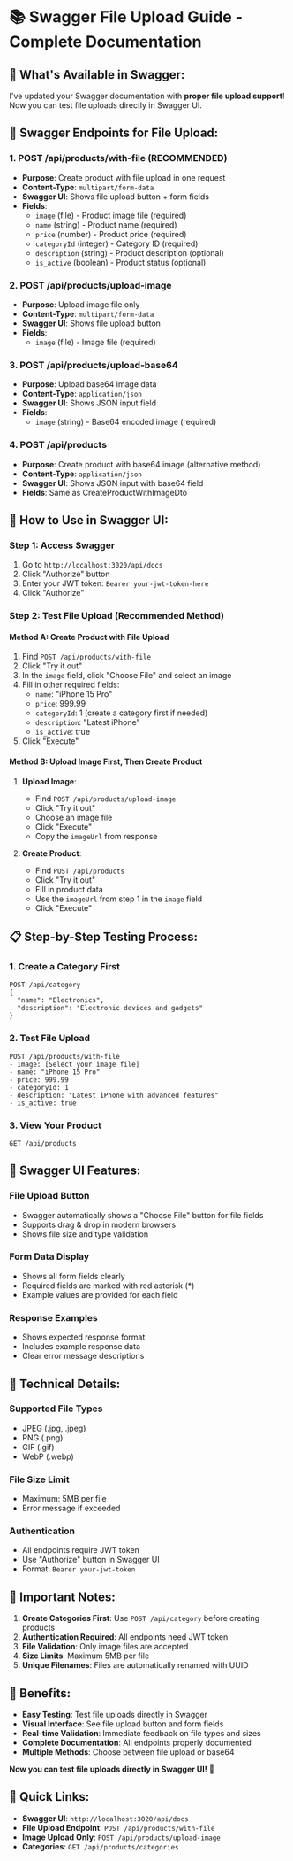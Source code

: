 # 📚 Swagger File Upload Guide - Complete Documentation

## 🎯 What's Available in Swagger:

I've updated your Swagger documentation with **proper file upload support**! Now you can test file uploads directly in Swagger UI.

## 🚀 Swagger Endpoints for File Upload:

### **1. POST /api/products/with-file (RECOMMENDED)**

- **Purpose**: Create product with file upload in one request
- **Content-Type**: `multipart/form-data`
- **Swagger UI**: Shows file upload button + form fields
- **Fields**:
  - `image` (file) - Product image file (required)
  - `name` (string) - Product name (required)
  - `price` (number) - Product price (required)
  - `categoryId` (integer) - Category ID (required)
  - `description` (string) - Product description (optional)
  - `is_active` (boolean) - Product status (optional)

### **2. POST /api/products/upload-image**

- **Purpose**: Upload image file only
- **Content-Type**: `multipart/form-data`
- **Swagger UI**: Shows file upload button
- **Fields**:
  - `image` (file) - Image file (required)

### **3. POST /api/products/upload-base64**

- **Purpose**: Upload base64 image data
- **Content-Type**: `application/json`
- **Swagger UI**: Shows JSON input field
- **Fields**:
  - `image` (string) - Base64 encoded image (required)

### **4. POST /api/products**

- **Purpose**: Create product with base64 image (alternative method)
- **Content-Type**: `application/json`
- **Swagger UI**: Shows JSON input with base64 field
- **Fields**: Same as CreateProductWithImageDto

## 🎨 How to Use in Swagger UI:

### **Step 1: Access Swagger**

1. Go to `http://localhost:3020/api/docs`
2. Click "Authorize" button
3. Enter your JWT token: `Bearer your-jwt-token-here`
4. Click "Authorize"

### **Step 2: Test File Upload (Recommended Method)**

#### **Method A: Create Product with File Upload**

1. Find `POST /api/products/with-file`
2. Click "Try it out"
3. In the `image` field, click "Choose File" and select an image
4. Fill in other required fields:
   - `name`: "iPhone 15 Pro"
   - `price`: 999.99
   - `categoryId`: 1 (create a category first if needed)
   - `description`: "Latest iPhone"
   - `is_active`: true
5. Click "Execute"

#### **Method B: Upload Image First, Then Create Product**

1. **Upload Image**:
   - Find `POST /api/products/upload-image`
   - Click "Try it out"
   - Choose an image file
   - Click "Execute"
   - Copy the `imageUrl` from response

2. **Create Product**:
   - Find `POST /api/products`
   - Click "Try it out"
   - Fill in product data
   - Use the `imageUrl` from step 1 in the `image` field
   - Click "Execute"

## 📋 Step-by-Step Testing Process:

### **1. Create a Category First**

```
POST /api/category
{
  "name": "Electronics",
  "description": "Electronic devices and gadgets"
}
```

### **2. Test File Upload**

```
POST /api/products/with-file
- image: [Select your image file]
- name: "iPhone 15 Pro"
- price: 999.99
- categoryId: 1
- description: "Latest iPhone with advanced features"
- is_active: true
```

### **3. View Your Product**

```
GET /api/products
```

## 🎯 Swagger UI Features:

### **File Upload Button**

- Swagger automatically shows a "Choose File" button for file fields
- Supports drag & drop in modern browsers
- Shows file size and type validation

### **Form Data Display**

- Shows all form fields clearly
- Required fields are marked with red asterisk (\*)
- Example values are provided for each field

### **Response Examples**

- Shows expected response format
- Includes example response data
- Clear error message descriptions

## 🔧 Technical Details:

### **Supported File Types**

- JPEG (.jpg, .jpeg)
- PNG (.png)
- GIF (.gif)
- WebP (.webp)

### **File Size Limit**

- Maximum: 5MB per file
- Error message if exceeded

### **Authentication**

- All endpoints require JWT token
- Use "Authorize" button in Swagger UI
- Format: `Bearer your-jwt-token`

## 🚨 Important Notes:

1. **Create Categories First**: Use `POST /api/category` before creating products
2. **Authentication Required**: All endpoints need JWT token
3. **File Validation**: Only image files are accepted
4. **Size Limits**: Maximum 5MB per file
5. **Unique Filenames**: Files are automatically renamed with UUID

## 🎉 Benefits:

- **Easy Testing**: Test file uploads directly in Swagger
- **Visual Interface**: See file upload button and form fields
- **Real-time Validation**: Immediate feedback on file types and sizes
- **Complete Documentation**: All endpoints properly documented
- **Multiple Methods**: Choose between file upload or base64

**Now you can test file uploads directly in Swagger UI!** 🚀

## 🔗 Quick Links:

- **Swagger UI**: `http://localhost:3020/api/docs`
- **File Upload Endpoint**: `POST /api/products/with-file`
- **Image Upload Only**: `POST /api/products/upload-image`
- **Categories**: `GET /api/products/categories`
